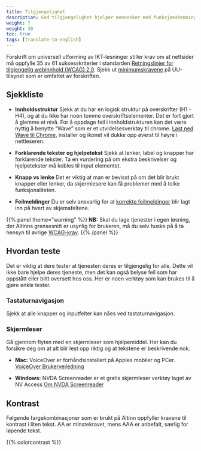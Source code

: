 ```yaml
---
title: Tilgjengelighet
description: God tilgjengelighet hjelper mennesker med funksjonshemninger å oppfatte innholdet vårt på en meningsfull måte. Ved å bruke Altinn 3 får du mye på kjøpet, men noen ting må du fortsatt huske på selv. 
weight: 7
weight: 30
toc: true
tags: [translate-to-english]
---
```


Forskrift om universell utforming av IKT-løsninger stiller krav om at nettsider må oppfylle 35 av 61 suksesskriterier 
i standarden [Retningslinjer for tilgjengelig webinnhold (WCAG) 2.0](https://www.w3.org/Translations/WCAG20-no/). Sjekk 
ut [minimumskravene](https://www.uutilsynet.no/wcag-standarden/wcag-20-standarden/86) på UU-tilsynet som er omfattet 
av forskriften.
## Sjekkliste

- **Innholdsstruktur** Sjekk at du har en logisk struktur på overskrifter (H1 - H4), og at du ikke har noen tomme 
overskriftselementer. Det er fort gjort å glemme et nivå. For å oppdage feil i innholdstrukturen kan det være nyttig å 
benytte “Wave” som er et utvidelsesverktøy til chrome. [Last ned Wave til Chrome], installer og ikonet vil dukke opp 
øverst til høyre i nettleseren.

[Last ned Wave til Chrome]: https://chrome.google.com/webstore/detail/wave-evaluation-tool/jbbplnpkjmmeebjpijfedlgcdilocofh

- **Forklarende tekster og hjelpetekst** Sjekk at lenker, label og knapper har forklarende tekster. Ta en vurdering på 
om ekstra beskrivelser og hjelpetekster må kobles til input elementet.

- **Knapp vs lenke** Det er viktig at man er bevisst på om det blir brukt knapper eller lenker, da skjermlesere kan 
få problemer med å tolke funksjonaliteten. 

- **Feilmeldinger** Du er selv ansvarlig for at 
[korrekte feilmeldinger](../components/error-message/) 
blir lagt inn på hvert av skjemafeltene. 


{{% panel theme="warning" %}}
**NB:** Skal du lage tjenester i egen løsning, der Altinns grensesnitt er usynlig for brukeren, må du selv huske på å 
ta hensyn til øvrige [WCAG-krav](https://www.uutilsynet.no/wcag-standarden/nettsteder/711). 
{{% /panel %}}

## Hvordan teste
Det er viktig at dere tester at tjenesten deres er tilgjengelig for alle. Dette vil ikke bare hjelpe deres tjeneste, 
men det kan også belyse feil som har oppstått eller blitt oversett hos oss. Her er noen verktøy som kan brukes til 
å gjøre enkle tester.
### Tastaturnavigasjon
Sjekk at alle knapper og inputfelter kan nåes ved tastaturnavigasjon.

### Skjermleser
Gå gjennom flyten med en skjermleser som hjelpemiddel. Her kan du forsikre deg om at alt blir lest opp riktig og at 
tekstene er beskrivende nok. 

- **Mac:** VoiceOver er forhåndsinstallert på Apples mobiler og PCer. 
[VoiceOver Brukerveiledning](https://support.apple.com/no-no/guide/voiceover/welcome/mac)

- **Windows:** NVDA Screenreader er et gratis skjermleser verktøy laget av NV Access 
[Om NVDA Screenreader](https://www.nvaccess.org/about-nvda/)

## Kontrast

Følgende fargekombinasjoner som er brukt på Altinn oppfyller kravene til kontrast i liten tekst. AA er minstekravet, 
mens AAA er anbefalt, særlig for løpende tekst.

{{% colorcontrast %}}
